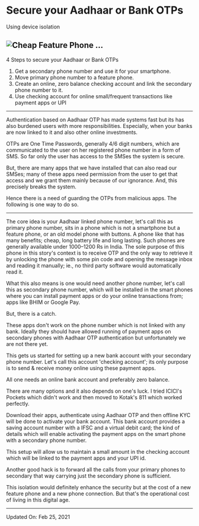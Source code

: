 # Secure your Aadhaar or Bank OTPs

Using device isolation

![Cheap Feature Phone ...](https://raw.githubusercontent.com/yogeshpowar/blog/main/images/aadhaar.jpg)
![]()
---

4 Steps to secure your Aadhaar or Bank OTPs

1. Get a secondary phone number and use it for your smartphone.
2. Move primary phone number to a feature phone.
3. Create an online, zero balance checking account and link the secondary phone
   number to it.
4. Use checking account for online small/frequent transactions like payment apps
   or UPI

---

Authentication based on Aadhaar OTP has made systems fast but its has also
burdened users with more responsibilities. Especially, when your banks are now
linked to it and also other online investments.

OTPs are One Time Passwords, generally 4/6 digit numbers, which are communicated
to the user on her registered phone number in a form of SMS. So far only the
user has access to the SMSes the system is secure.

But, there are many apps that we have installed that can also read our SMSes;
many of these apps need permission from the user to get that access and we grant
them mainly because of our ignorance. And, this precisely breaks the system.

Hence there is a need of guarding the OTPs from malicious apps. The following is
one way to do so.

---

The core idea is your Aadhaar linked phone number, let's call this as primary
phone number, sits in a phone which is not a smartphone but a feature phone, or
an old model phone with buttons. A phone like that has many benefits; cheap,
long battery life and long lasting. Such phones are generally available under
1000–1200 Rs in India. The sole purpose of this phone in this story's context is
to receive OTP and the only way to retrieve it by unlocking the phone with some
pin code and opening the message inbox and reading it manually; ie., no third
party software would automatically read it.

What this also means is one would need another phone number, let's call this as
secondary phone number, which will be installed in the smart phones where you
can install payment apps or do your online transactions from; apps like BHIM or
Google Pay.

But, there is a catch.

These apps don't work on the phone number which is not linked with any bank.
Ideally they should have allowed running of payment apps on secondary phones
with Aadhaar OTP authentication but unfortunately we are not there yet.

This gets us started for setting up a new bank account with your secondary phone
number. Let's call this account 'checking account'; its only purpose is to send
& receive money online using these payment apps.

All one needs an online bank account and preferably zero balance.

There are many options and it also depends on one's luck. I tried ICICI's
Pockets which didn't work and then moved to Kotak's 811 which worked perfectly.

Download their apps, authenticate using Aadhaar OTP and then offline KYC will be
done to activate your bank account. This bank account provides a saving account
number with a IFSC and a virtual debit card; the kind of details which will
enable activating the payment apps on the smart phone with a secondary phone
number.

This setup will allow us to maintain a small amount in the checking account
which will be linked to the payment apps and your UPI id.

Another good hack is to forward all the calls from your primary phones to
secondary that way carrying just the secondary phone is sufficient.

This isolation would definitely enhance the security but at the cost of a new
feature phone and a new phone connection. But that's the operational cost of
living in this digital age.

---

Updated On: Feb 25, 2021
